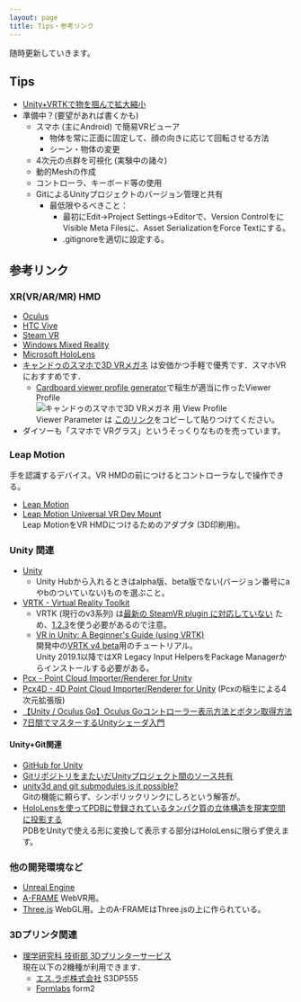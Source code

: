 ```yaml
---
layout: page
title: Tips・参考リンク
---
```


随時更新していきます。

## Tips

* [Unity+VRTKで物を掴んで拡大縮小](https://qiita.com/inyo/items/73d31c33799696251b6a)
* 準備中？(要望があれば書くかも)
  * スマホ (主にAndroid) で簡易VRビューア
    * 物体を常に正面に固定して、顔の向きに応じて回転させる方法
    * シーン・物体の変更
  * 4次元の点群を可視化 (実験中の諸々)
  * 動的Meshの作成
  * コントローラ、キーボード等の使用
  * GitによるUnityプロジェクトのバージョン管理と共有
    * 最低限やるべきこと：
        * 最初にEdit→Project Settings→Editorで、Version ControlをにVisible Meta Filesに、Asset SerializationをForce Textにする。
        * .gitignoreを適切に設定する。

## 参考リンク

### XR(VR/AR/MR) HMD
* [Oculus](https://www.oculus.com/)
* [HTC Vive](https://www.vive.com/jp/)
* [Steam VR](https://store.steampowered.com/steamvr?l=japanese)
* [Windows Mixed Reality](https://www.microsoft.com/ja-jp/windows/windows-mixed-reality)
* [Microsoft HoloLens](https://www.microsoft.com/ja-jp/hololens)
* [キャンドゥのスマホで3D VRメガネ](https://www.google.com/search?q=%E3%82%AD%E3%83%A3%E3%83%B3%E3%83%89%E3%82%A5+%E3%82%B9%E3%83%9E%E3%83%9B%E3%81%A7+3D+VR%E3%83%A1%E3%82%AC%E3%83%8D) は安価かつ手軽で優秀です．スマホVRにおすすめです．
  * [Cardboard viewer profile generator](https://wwgc.firebaseapp.com/)で稲生が適当に作ったViewer Profile <br>![キャンドゥのスマホで3D VRメガネ 用 View Profile]({{site.baseurl}}/images/qr_viewer_profile.png)  
  Viewer Parameter は [このリンク](http://google.com/cardboard/cfg?p=Cg_jgq3jg6Pjg7Pjg4njgqUSGuOCueODnuODm-OBpzNEIFZS44Oh44Ks44ONHbgehT0lrkdhPSoQAABIQgAASEIAAEhCAABIQlgCNSlcDz06CM3MTD6amRk-UABgAA)をコピーして貼りつけてください。
* ダイソーも「スマホで VRグラス」というそっくりなものを売っています。

### Leap Motion
手を認識するデバイス。VR HMDの前につけるとコントローラなしで操作できる。

* [Leap Motion](https://www.leapmotion.com/)
* [Leap Motion Universal VR Dev Mount](https://www.thingiverse.com/thing:1589212)  
  Leap MotionをVR HMDにつけるためのアダプタ (3D印刷用)。

### Unity 関連
* [Unity](https://unity.com/)
  * Unity Hubから入れるときはalpha版、beta版でない(バージョン番号にaやbのついていない)ものを選ぶこと。
* [VRTK - Virtual Reality Toolkit](https://vrtoolkit.readme.io/)
  * VRTK (現行のv3系列) は[最新の SteamVR plugin に対応していない](https://twitter.com/VR_Toolkit/status/1043735543153070080) ため、[1.2.3](https://github.com/ValveSoftware/steamvr_unity_plugin/releases/download/1.2.3/SteamVR.Plugin.unitypackage)を使う必要があるので注意。
  * [VR in Unity: A Beginner's Guide (using VRTK)](https://learn.unity.com/project/vr-in-unity-a-beginner-s-guide)  
  開発中の[VRTK v4 beta](https://github.com/ExtendRealityLtd/VRTK)用のチュートリアル。  
  Unity 2019.1以降ではXR Legacy Input HelpersをPackage Managerからインストールする必要がある。
* [Pcx - Point Cloud Importer/Renderer for Unity](https://github.com/keijiro/Pcx)
* [Pcx4D - 4D Point Cloud Importer/Renderer for Unity](https://github.com/romanesco/Pcx4D) (Pcxの稲生による4次元拡張版)
* [【Unity / Oculus Go】Oculus Goコントローラー表示方法とボタン取得方法](http://rikoubou.hatenablog.com/entry/2018/06/04/193607)
* [7日間でマスターするUnityシェーダ入門](http://nn-hokuson.hatenablog.com/entry/2018/02/15/140037)

#### Unity+Git関連
* [GitHub for Unity](https://unity.github.com/)
* [GitリポジトリをまたいだUnityプロジェクト間のソース共有](http://satoshi-maemoto.hatenablog.com/entry/2019/01/30/230958)
* [unity3d and git submodules is it possible?](https://stackoverflow.com/questions/24899296/unity3d-and-git-submodules-is-it-possible)  
Gitの機能に頼らず、シンボリックリンクにしろという解答が。
* [HoloLensを使ってPDBに登録されているタンパク質の立体構造を現実空間に投影する](http://imamachi-n.hatenablog.com/entry/2017/01/31/001353)  
PDBをUnityで使える形に変換して表示する部分はHoloLensに限らず使えます。

### 他の開発環境など
* [Unreal Engine](https://www.unrealengine.com/ja/)
* [A-FRAME](https://aframe.io/) WebVR用。
* [Three.js](https://threejs.org/) WebGL用。上のA-FRAMEはThree.jsの上に作られている。

### 3Dプリンタ関連
* [理学研究科 技術部 3Dプリンターサービス](http://www.scitech.sci.kyoto-u.ac.jp/service/3dpr.html)  
現在以下の2機種が利用できます．
  * [エス.ラボ株式会社](http://slab.jp/) S3DP555
  * [Formlabs](https://formlabs.com/ja/) form2
